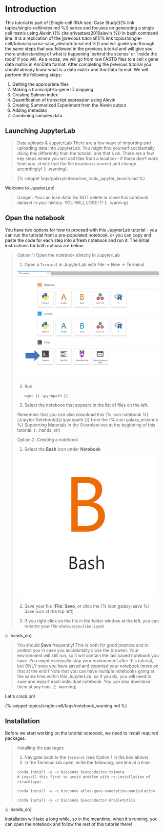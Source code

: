 # Introduction 

This tutorial is part of [Single-cell RNA-seq: Case Study]({% link topics/single-cell/index.md %}) series and focuses on generating a single cell matrix using Alevin ({% cite srivastava2019alevin %}) in bash command line. It is a replication of the [previous tutorial]({% link topics/single-cell/tutorials/scrna-case_alevin/tutorial.md %}) and will guide you through the same steps that you followed in the previous tutorial and will give you more understanding of what is happening ‘behind the scenes’ or ‘inside the tools’ if you will.
As a recap, we will go from raw FASTQ files to a cell x gene data matrix in AnnData format. After completing the previous tutorial you should already know what is a data matrix and AnnData format. We will perform the following steps:
1.	Getting the appropriate files
2.	Making a transcript-to-gene ID mapping
3.	Creating Salmon index
4.	Quantification of transcript expression using Alevin
5.	Creating Summarized Experiment from the Alevin output
6.	Adding metadata
7.	Combining samples data


## Launching JupyterLab

> <warning-title>Data uploads & JupyterLab</warning-title>
> There are a few ways of importing and uploading data into JupyterLab. You might find yourself accidentally doing this differently than the tutorial, and that's ok. There are a few key steps where you will call files from a location - if these don't work from you, check that the file location is correct and change accordingly!
{: .warning}

> {% snippet faqs/galaxy/interactive_tools_jupyter_launch.md %}

Welcome to JupyterLab!

> <warning-title>Danger: You can lose data!</warning-title>
> Do NOT delete or close this notebook dataset in your history. YOU WILL LOSE IT!
{: .warning}

## Open the notebook

You have two options for how to proceed with this JupyterLab tutorial - you can run the tutorial from a pre-populated notebook, or you can copy and paste the code for each step into a fresh notebook and run it. The initial instructions for both options are below.

> <hands-on-title>Option 1: Open the notebook directly in JupyterLab</hands-on-title>
>
> 1. Open a `Terminal` in JupyterLab with File -> New -> Terminal
>
>   ![Screenshot of the Launcher tab with an arrow indicating where to find Terminal.](../../images/scrna-casestudy-monocle/terminal_choose.jpg "This is how the Launcher tab looks like and where you can find Terminal.")
>
> 2. Run
>    ```
>    wget {{ ipynbpath }}
>    ```
>
> 3. Select the notebook that appears in the list of files on the left.
>
>
> Remember that you can also download this {% icon notebook %} [Jupyter Notebook]({{ ipynbpath }}) from the {% icon galaxy_instance %} Supporting Materials in the Overview box at the beginning of this tutorial.
{: .hands_on}

> <hands-on-title>Option 2: Creating a notebook</hands-on-title>
>
> 1. Select the **Bash** icon under **Notebook**
>
>   ![Bash icon](../../images/scrna-pre-processing/bash.png "Bash Notebook Button")
>
> 2. Save your file (**File**: **Save**, or click the {% icon galaxy-save %} Save icon at the top left)
>
> 3. If you right click on the file in the folder window at the left, you can rename your file `whateveryoulike.ipynb`
>
{: .hands_on}

> <warning-title>You should <b>Save</b> frequently!</warning-title>
> This is both for good practice and to protect you in case you accidentally close the browser. Your environment will still run, so it will contain the last saved notebook you have. You might eventually stop your environment after this tutorial, but ONLY once you have saved and exported your notebook (more on that at the end!) Note that you can have multiple notebooks going at the same time within this JupyterLab, so if you do, you will need to save and export each individual notebook. You can also download them at any time.
{: .warning}

Let's crack on!

{% snippet topics/single-cell/faqs/notebook_warning.md %}


## Installation

Before we start working on the tutorial notebook, we need to install required packages.

><hands-on-title>Installing the packages</hands-on-title>
>
> 1. Navigate back to the `Terminal` (see Option 1 in the box above)
> 2. In the Terminal tab open, write the following, one line at a time:
> ```
>conda install -y -c bioconda bioconductor-tximeta                     # install this first to avoid problem with re-installation of rtracklayer
>```
>```
>conda install -y -c bioconda atlas-gene-annotation-manipulation     
>```
>```
>conda install -y -c bioconda bioconductor-dropletutils
>```
>
{: .hands_on}


Installation will take a long while, so in the meantime, when it's running, you can open the notebook and follow the rest of this tutorial there!
